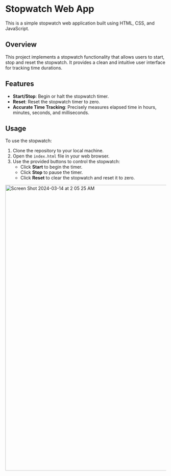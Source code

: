 

# Stopwatch Web App

This is a simple stopwatch web application built using HTML, CSS, and JavaScript.

## Overview

This project implements a stopwatch functionality that allows users to start, stop and reset the stopwatch. It provides a clean and intuitive user interface for tracking time durations.

## Features

- **Start/Stop**: Begin or halt the stopwatch timer.
- **Reset**: Reset the stopwatch timer to zero.
- **Accurate Time Tracking**: Precisely measures elapsed time in hours, minutes, seconds, and milliseconds.

## Usage

To use the stopwatch:

1. Clone the repository to your local machine.
2. Open the `index.html` file in your web browser.
3. Use the provided buttons to control the stopwatch:
   - Click **Start** to begin the timer.
   - Click **Stop** to pause the timer.
   - Click **Reset** to clear the stopwatch and reset it to zero.


<img width="894" alt="Screen Shot 2024-03-14 at 2 05 25 AM" src="https://github.com/feranarouhi/Stop-Watch/assets/124641424/c5be071e-8a41-4778-8455-7f49977c27b4">
